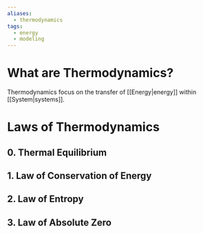 ```yaml
---
aliases:
  - thermodynamics
tags:
  - energy
  - modeling
---
```

# What are Thermodynamics?
Thermodynamics focus on the transfer of [[Energy|energy]] within [[System|systems]]. 

# Laws of Thermodynamics
## 0. Thermal Equilibrium

## 1. Law of Conservation of Energy

## 2. Law of Entropy

## 3. Law of Absolute Zero
